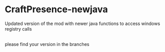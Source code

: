 # CraftPresence-newjava
Updated version of the mod with newer java functions to access windows registry calls<br><br>

please find your version in the branches
